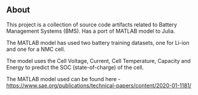 ## About
This project is a collection of source code artifacts related to Battery Management Systems (BMS).
Has a port of MATLAB model to Julia.

The MATLAB model has used two battery training datasets, one for Li-ion and one for a NMC cell.

The model uses the Cell Voltage, Current, Cell Temperature, Capacity and Energy to predict the SOC (state-of-charge) of the cell.

The MATLAB model used can be found here - https://www.sae.org/publications/technical-papers/content/2020-01-1181/
